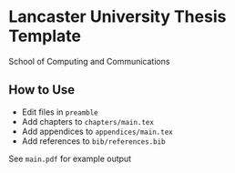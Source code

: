 # Lancaster University Thesis Template

School of Computing and Communications

## How to Use

- Edit files in `preamble`
- Add chapters to `chapters/main.tex`
- Add appendices to `appendices/main.tex`
- Add references to `bib/references.bib`

See `main.pdf` for example output
